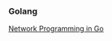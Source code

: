 
### Golang

[Network Programming in Go](https://github.com/xsj3n/InformationSecurityResources/blob/main/Programming/golang/network-programming-with-go-learn-to-code-secure-and-reliable-network-services-from-scratch-1nbsped-1718500882-9781718500884-9781718500891_compress.pdf)

